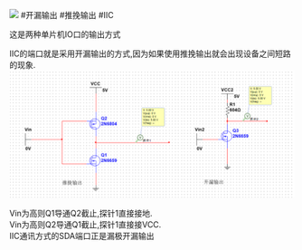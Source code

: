 ![](assets/推挽输出.ms14)
#开漏输出 #推挽输出 #IIC  

这是两种单片机IO口的输出方式  

IIC的端口就是采用开漏输出的方式,因为如果使用推挽输出就会出现设备之间短路的现象.  
![](assets/截图_20231112105128%201.png)

Vin为高则Q1导通Q2截止,探针1直接接地.   
Vin为高则Q2导通Q1截止,探针1直接接VCC.   
IIC通讯方式的SDA端口正是漏极开漏输出   
